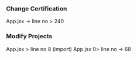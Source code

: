 ### Change Certification 
App.jsx -> line no > 240

### Modify Projects
App.jsx > line no 8 (import)
App.jsx 0> line no -> 68